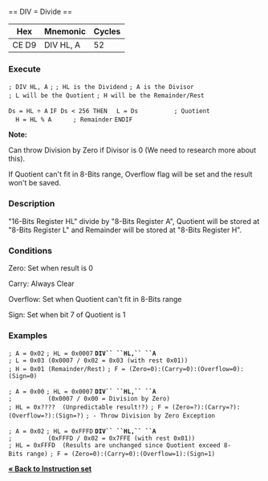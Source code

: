 \== DIV = Divide ==

| Hex   | Mnemonic  | Cycles |
| ----- | --------- | ------ |
| CE D9 | DIV HL, A | 52     |

### Execute

`; DIV HL, A`
`;`
`; HL is the Dividend`
`; A is the Divisor`
`; L will be the Quotient`
`; H will be the Remainder/Rest`

`Ds = HL ÷ A`
`IF Ds < 256 THEN`
`  L = Ds          ; Quotient`
`  H = HL % A      ; Remainder`
`ENDIF`

**Note:**

Can throw Division by Zero if Divisor is 0 (We need to research more
about this).

If Quotient can't fit in 8-Bits range, Overflow flag will be set and the
result won't be saved.

### Description

"16-Bits Register HL" divide by "8-Bits Register A", Quotient will be
stored at "8-Bits Register L" and Remainder will be stored at "8-Bits
Register H".

### Conditions

Zero: Set when result is 0

Carry: Always Clear

Overflow: Set when Quotient can't fit in 8-Bits range

Sign: Set when bit 7 of Quotient is 1

### Examples

`; A = 0x02`
`; HL = 0x0007`
**`DIV`` ``HL,`` ``A`**
`; L = 0x03 (0x0007 / 0x02 = 0x03 (with rest 0x01))`
`; H = 0x01 (Remainder/Rest)`
`; F = (Zero=0):(Carry=0):(Overflow=0):(Sign=0)`

`; A = 0x00`
`; HL = 0x0007`
**`DIV`` ``HL,`` ``A`**
`;          (0x0007 / 0x00 = Division by Zero)`
`; HL = 0x????  (Unpredictable result!?)`
`; F = (Zero=?):(Carry=?):(Overflow=?):(Sign=?)`
`; - Throw Division by Zero Exception`

`; A = 0x02`
`; HL = 0xFFFD`
**`DIV`` ``HL,``
``A`**
`;          (0xFFFD / 0x02 = 0x7FFE (with rest 0x01))`
`; HL = 0xFFFD  (Results are unchanged since Quotient exceed 8-Bits range)`
`; F = (Zero=0):(Carry=0):(Overflow=1):(Sign=1)`

[**« Back to Instruction set**](S1C88_InstructionSet.md "wikilink")
